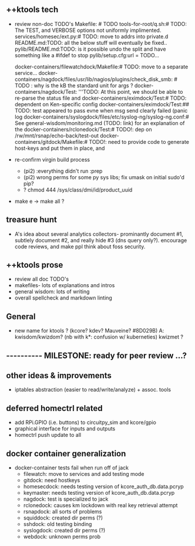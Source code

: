 ## ++ktools tech
   - review non-doc TODO's
      Makefile: # TODO
      tools-for-root/q.sh:# TODO: The TEST, and VERBOSE options not uniformly implimented.
      services/homesec/ext.py:# TODO: move to addrs into private.d
      README.md:TODO: all the below stuff will eventually be fixed..
      pylib/README.md:TODO: is it possible undo the split and have something like a #ifdef to stop
      pylib/setup.cfg:url = TODO...

      docker-containers/filewatchdock/Makefile:# TODO: move to a separate service...
      docker-containers/nagdock/files/usr/lib/nagios/plugins/check_disk_smb:    # TODO : why is the kB the standard unit for args ?
      docker-containers/nagdock/Test:    '''TODO: At this point, we should be able to re-parse the status file and
      docker-containers/eximdock/Test:# TODO: dependent on Ken-specific config
      docker-containers/eximdock/Test:## TODO: test appeared to pass evne when msg send clearly failed (panic log
      docker-containers/syslogdock/files/etc/syslog-ng/syslog-ng.conf:# See general-wisdom/monitoring.md (TODO: link) for an explanation of the
      docker-containers/rclonedock/Test:# TODO!: dep on /rw/mnt/rsnap/echo-back/test-out
      docker-containers/gitdock/Makefile:# TODO!: need to provide code to generate host-keys and put them in place, and

   - re-confirm virgin build process
     - (pi2) :everything didn't run :prep
     - (pi2) wrong perms for some py sys libs; fix umask on initial sudo'd pip?
     - ? chmod 444 /sys/class/dmi/id/product_uuid
   - make e -> make all ?

## treasure hunt
   - A's idea about several analytics collectors- prominantly document #1,
     subtlely document #2, and really hide #3 (dns query only?).  encourage
     code reviews, and make ppl think about foss security.

## ++ktools prose
   - review all doc TODO's
   - makefiles- lots of explanations and intros
   - general wisdom: lots of writing
   - overall spellcheck and markdown linting

## General
   - new name for ktools ?  (kcore?  kdev?  Mauveine?  #8D029B)
     A: kwisdom/kwizdom?  (nb with k*: confusion w/ kuberneties)
     kwizmet ?

## ---------- MILESTONE: ready for peer review ...?

## other ideas & improvements
   - iptables abstraction (easier to read/write/analyze) + assoc. tools

## deferred homectrl related
   - add RPi.GPIO (i.e. buttons) to circuitpy_sim and kcore/gpio
   - graphical interface for inputs and outputs
   - homectrl push update to all

## docker container generalization
   - docker-container tests fail when run off of jack
     - filewatch: move to services and add testing mode
     - gitdock: need hostkeys
     - homesecdock: needs testing version of kcore_auth_db.data.pcryp
     - keymaster: needs testing version of kcore_auth_db.data.pcryp
     - nagdock: test is specialized to jack
     - rclonedock: causes km lockdown with real key retrieval attempt
     - rsnapdock: all sorts of problems
     - squiddock: created dir perms (?)
     - sshdock: old testing binding
     - syslogdock: created dir perms (?)
     - webdock: unknown perms prob
